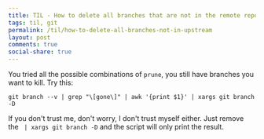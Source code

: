 ```yaml
---
title: TIL - How to delete all branches that are not in the remote repo
tags: til, git
permalink: /til/how-to-delete-all-branches-not-in-upstream
layout: post
comments: true
social-share: true
---
```


You tried all the possible combinations of `prune`, you still have branches you want to kill. Try this:

```
git branch --v | grep "\[gone\]" | awk '{print $1}' | xargs git branch -D
```

If you don't trust me, don't worry, I don't trust myself either. Just remove the ` | xargs git branch -D` and the script will only print the result.